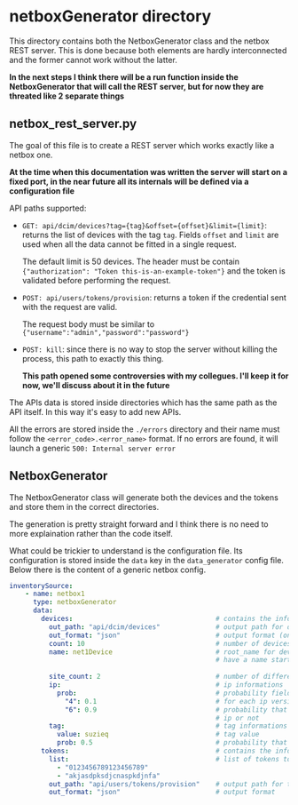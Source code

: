 # netboxGenerator directory
This directory contains both the NetboxGenerator class and the netbox REST server. This is done because both elements are hardly interconnected and the former cannot work without the latter.

**In the next steps I think there will be a run function inside the NetboxGenerator that will call the REST server, but for now they are threated like 2 separate things**

## netbox_rest_server.py
The goal of this file is to create a REST server which works exactly like a netbox one.

**At the time when this documentation was written the server will start on a fixed port, in the near future all its internals will be defined via a configuration file**

API paths supported:
- `GET: api/dcim/devices?tag={tag}&offset={offset}&limit={limit}`: returns the list of devices with the tag `tag`. Fields `offset` and `limit` are used when all the data cannot be fitted in a single request. 

    The default limit is 50 devices.
    The header must be contain `{"authorization": "Token this-is-an-example-token"}` and the token is validated before performing the request.
- `POST: api/users/tokens/provision`: returns a token if the credential sent with the request are valid.

    The request body must be similar to `{"username":"admin","password":"password"}`
- `POST: kill`: since there is no way to stop the server without killing the process, this path to exactly this thing. 

    **This path opened some controversies with my collegues. I'll keep it for now, we'll discuss about it in the future**

The APIs data is stored inside directories which has the same path as the API itself. In this way it's easy to add new APIs.

All the errors are stored inside the `./errors` directory and their name must follow the `<error_code>.<error_name>` format.
If no errors are found, it will launch a generic `500: Internal server error`

## NetboxGenerator
The NetboxGenerator class will generate both the devices and the tokens and store them in the correct directories.

The generation is pretty straight forward and I think there is no need to more explaination rather than the code itself.

What could be trickier to understand is the configuration file.
Its configuration is stored inside the `data` key in the `data_generator` config file.
Below there is the content of a generic netbox config.
```yaml
inventorySource:
    - name: netbox1
      type: netboxGenerator
      data:
        devices:                                    # contains the informations for all devices
          out_path: "api/dcim/devices"              # output path for devices
          out_format: "json"                        # output format (only json is supported)
          count: 10                                 # number of devices
          name: net1Device                          # root_name for devices. All devices will
                                                    # have a name starting with "net1Device"
          
          site_count: 2                             # number of different netbox sites
          ip:                                       # ip informations
            prob:                                   # probability field. The user can define
              "4": 0.1                              # for each ip version which is the
              "6": 0.9                              # probability that the device will have an
                                                    # ip or not
          tag:                                      # tag informations
            value: suzieq                           # tag value
            prob: 0.5                               # probability that the device has a tag
        tokens:                                     # contains the informations for all tokens
          list:                                     # list of tokens to generate
            - "0123456789123456789"
            - "akjasdpksdjcnaspkdjnfa"
          out_path: "api/users/tokens/provision"    # output path for tokens
          out_format: "json"                        # output format
```